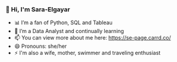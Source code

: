 ### 👋 Hi, I'm Sara-Elgayar
- 📊 I’m a fan of Python, SQL and Tableau
- 🌱 I’m a Data Analyst and continually learning
- 📫 You can view more about me here: https://se-page.carrd.co/
- 😄 Pronouns: she/her
- ⚡ I'm also a wife, mother, swimmer and traveling enthusiast 
<!--
**Sara-Elgayar/Sara-Elgayar** is a ✨ _special_ ✨ repository because its `README.md` (this file) appears on your GitHub profile.

Here are some ideas to get you started:


-->
